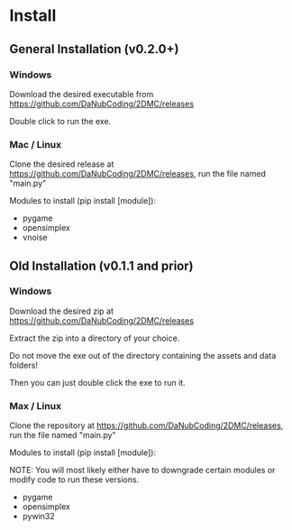 # Install

## General Installation (v0.2.0+)

### Windows

Download the desired executable from <https://github.com/DaNubCoding/2DMC/releases>

Double click to run the exe.

### Mac / Linux

Clone the desired release at <https://github.com/DaNubCoding/2DMC/releases>, run the file named "main.py"

Modules to install (pip install [module]):

- pygame
- opensimplex
- vnoise

## Old Installation (v0.1.1 and prior)

### Windows

Download the desired zip at <https://github.com/DaNubCoding/2DMC/releases>

Extract the zip into a directory of your choice.

Do not move the exe out of the directory containing the assets and data folders! 

Then you can just double click the exe to run it. 

### Max / Linux

Clone the repository at <https://github.com/DaNubCoding/2DMC/releases>, run the file named "main.py"

Modules to install (pip install [module]):

NOTE: You will most likely either have to downgrade certain modules or modify code to run these versions.

- pygame
- opensimplex
- pywin32
